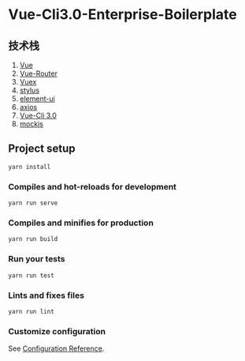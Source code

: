 # Vue-Cli3.0-Enterprise-Boilerplate
## 技术栈
1. [Vue](https://cn.vuejs.org/)
2. [Vue-Router](https://router.vuejs.org/zh/)
3. [Vuex](https://vuex.vuejs.org/zh/)
4. [stylus](https://stylus.bootcss.com/)
5. [element-ui](http://element.eleme.io/#/zh-CN)
6. [axios](https://github.com/axios/axios)
7. [Vue-Cli 3.0](https://cli.vuejs.org/zh/)
8. [mockjs](http://mockjs.com/)

## Project setup
```
yarn install
```

### Compiles and hot-reloads for development
```
yarn run serve
```

### Compiles and minifies for production
```
yarn run build
```

### Run your tests
```
yarn run test
```

### Lints and fixes files
```
yarn run lint
```

### Customize configuration
See [Configuration Reference](https://cli.vuejs.org/config/).
